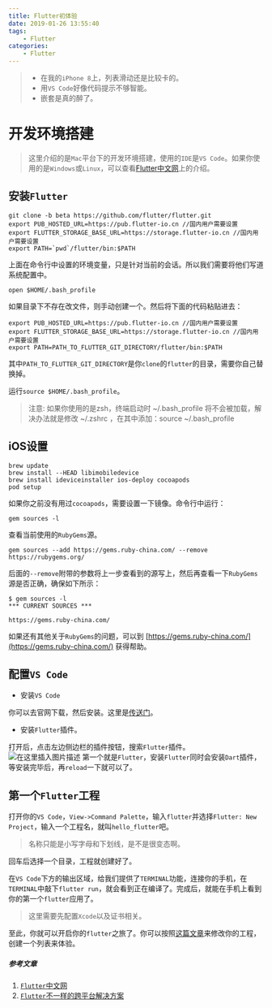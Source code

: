 ```yaml
---
title: Flutter初体验
date: 2019-01-26 13:55:40
tags: 
    - Flutter
categories:
    - Flutter
---
```



> * 在我的`iPhone 8`上，列表滑动还是比较卡的。
> * 用`VS Code`好像代码提示不够智能。
> * 嵌套是真的醉了。

# 开发环境搭建

> 这里介绍的是`Mac`平台下的开发环境搭建，使用的`IDE`是`VS Code`。如果你使用的是`Windows`或`Linux`，可以查看[Flutter中文网](https://flutterchina.club/setup-windows/)上的介绍。

<!--more-->

## 安装`Flutter`

```
git clone -b beta https://github.com/flutter/flutter.git
export PUB_HOSTED_URL=https://pub.flutter-io.cn //国内用户需要设置
export FLUTTER_STORAGE_BASE_URL=https://storage.flutter-io.cn //国内用户需要设置
export PATH=`pwd`/flutter/bin:$PATH
```

上面在命令行中设置的环境变量，只是针对当前的会话。所以我们需要将他们写道系统配置中。

`open $HOME/.bash_profile`

如果目录下不存在改文件，则手动创建一个。然后将下面的代码粘贴进去：

```
export PUB_HOSTED_URL=https://pub.flutter-io.cn //国内用户需要设置
export FLUTTER_STORAGE_BASE_URL=https://storage.flutter-io.cn //国内用户需要设置
export PATH=PATH_TO_FLUTTER_GIT_DIRECTORY/flutter/bin:$PATH
```
其中`PATH_TO_FLUTTER_GIT_DIRECTORY`是你`clone`的`flutter`的目录，需要你自己替换掉。

运行`source $HOME/.bash_profile`。

> 注意: 如果你使用的是zsh，终端启动时 ~/.bash_profile 将不会被加载，解决办法就是修改 ~/.zshrc ，在其中添加：source ~/.bash_profile

## iOS设置

```
brew update
brew install --HEAD libimobiledevice
brew install ideviceinstaller ios-deploy cocoapods
pod setup
```
如果你之前没有用过`cocoapods`，需要设置一下镜像。命令行中运行：

```
gem sources -l
```

查看当前使用的`RubyGems`源。

```
gem sources --add https://gems.ruby-china.com/ --remove https://rubygems.org/
```

后面的`--remove`附带的参数将上一步查看到的源写上，然后再查看一下`RubyGems`源是否正确，确保如下所示：

```
$ gem sources -l
*** CURRENT SOURCES ***

https://gems.ruby-china.com/
```

如果还有其他关于`RubyGems`的问题，可以到 [https://gems.ruby-china.com/](https://gems.ruby-china.com/) 获得帮助。

## 配置`VS Code`

* 安装`VS Code`

你可以去官网下载，然后安装。这里是[传送门](https://code.visualstudio.com/)。

* 安装`Flutter`插件。

打开后，点击左边侧边栏的插件按钮，搜索`Flutter`插件。
![在这里插入图片描述](https://img-blog.csdnimg.cn/20190119210415163.png?x-oss-process=image/watermark,type_ZmFuZ3poZW5naGVpdGk,shadow_10,text_aHR0cHM6Ly9ibG9nLmNzZG4ubmV0L3pxMjgyNTAyNTMy,size_16,color_FFFFFF,t_70)
第一个就是`Flutter`，安装`Flutter`同时会安装`Dart`插件，等安装完毕后，再`reload`一下就可以了。

## 第一个`Flutter`工程
打开你的`VS Code`，`View->Command Palette`，输入`flutter`并选择`Flutter: New Project`，输入一个工程名，就叫`hello_flutter`吧。

> 名称只能是小写字母和下划线，是不是很变态啊。

回车后选择一个目录，工程就创建好了。

在`VS Code`下方的输出区域，给我们提供了`TERMINAL`功能，连接你的手机，在`TERMINAL`中敲下`flutter run`，就会看到正在编译了。完成后，就能在手机上看到你的第一个`flutter`应用了。

> 这里需要先配置`Xcode`以及证书相关。

至此，你就可以开启你的`flutter`之旅了。你可以按照[这篇文章](https://flutterchina.club/get-started/codelab/)来修改你的工程，创建一个列表来体验。

##### 参考文章
1. [`Flutter`中文网](https://flutterchina.club/)
2. [`Flutter`不一样的跨平台解决方案](https://github.com/yang7229693/flutter-study/blob/master/post/1.%20Flutter%20%E4%B8%8D%E4%B8%80%E6%A0%B7%E7%9A%84%E8%B7%A8%E5%B9%B3%E5%8F%B0%E8%A7%A3%E5%86%B3%E6%96%B9%E6%A1%88.md)
